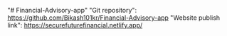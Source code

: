 "# Financial-Advisory-app" 
"Git repository": https://github.com/Bikash101kr/Financial-Advisory-app
"Website publish link": https://securefuturefinancial.netlify.app/